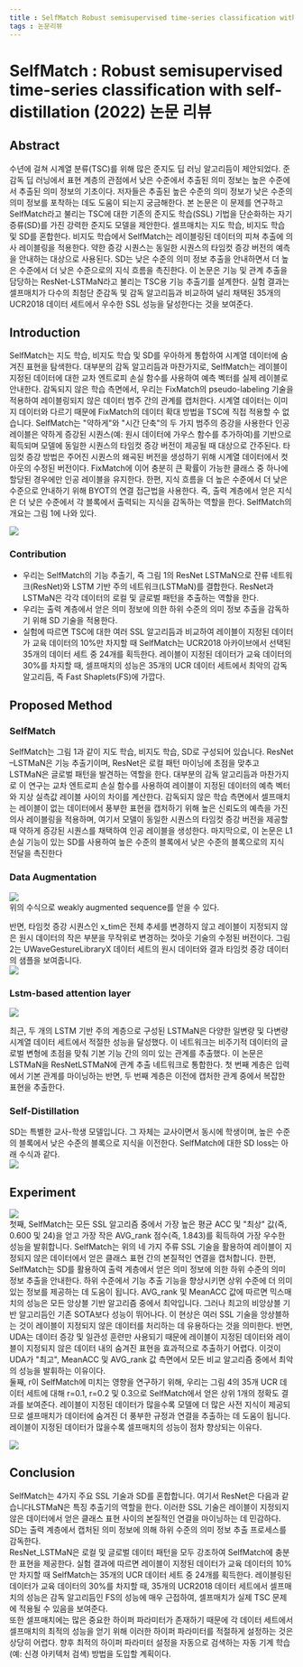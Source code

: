 ```yaml
---
title : SelfMatch Robust semisupervised time-series classification with self-distillation (2022)
tags : 논문리뷰 
---
```


# SelfMatch :  Robust semisupervised time-series classification with self-distillation (2022) 논문 리뷰

## Abstract
수년에 걸쳐 시계열 분류(TSC)를 위해 많은 준지도 딥 러닝 알고리듬이 제안되었다. 준감독 딥 러닝에서 표현 계층의 관점에서 낮은 수준에서 추출된 의미 정보는 높은 수준에서 추출된 의미 정보의 기초이다. 저자들은 추출된 높은 수준의 의미 정보가 낮은 수준의 의미 정보를 포착하는 데도 도움이 되는지 궁금해한다. 본 논문은 이 문제를 연구하고 SelfMatch라고 불리는 TSC에 대한 기존의 준지도 학습(SSL) 기법을 단순화하는 자기 증류(SD)를 가진 강력한 준지도 모델을 제안한다. 셀프매치는 지도 학습, 비지도 학습 및 SD를 혼합한다. 비지도 학습에서 SelfMatch는 레이블링된 데이터의 피쳐 추출에 의사 레이블링을 적용한다. 약한 증강 시퀀스는 동일한 시퀀스의 타임컷 증강 버전의 예측을 안내하는 대상으로 사용된다. SD는 낮은 수준의 의미 정보 추출을 안내하면서 더 높은 수준에서 더 낮은 수준으로의 지식 흐름을 촉진한다. 이 논문은 기능 및 관계 추출을 담당하는 ResNet-LSTMaN라고 불리는 TSC용 기능 추출기를 설계한다. 실험 결과는 셀프매치가 다수의 최첨단 준감독 및 감독 알고리듬과 비교하여 널리 채택된 35개의 UCR2018 데이터 세트에서 우수한 SSL 성능을 달성한다는 것을 보여준다.

## Introduction 
SelfMatch는 지도 학습, 비지도 학습 및 SD를 우아하게 통합하여 시계열 데이터에 숨겨진 표현을 탐색한다. 대부분의 감독 알고리듬과 마찬가지로, SelfMatch는 레이블이 지정된 데이터에 대한 교차 엔트로피 손실 함수를 사용하여 예측 벡터를 실제 레이블로 안내한다. 감독되지 않은 학습 측면에서, 우리는 FixMatch의 pseudo-labeling 기술을 적용하여 레이블링되지 않은 데이터 범주 간의 관계를 캡처한다. 시계열 데이터는 이미지 데이터와 다르기 때문에 FixMatch의 데이터 확대 방법을 TSC에 직접 적용할 수 없습니다. SelfMatch는 "약하게"와 "시간 단축"의 두 가지 범주의 증강을 사용한다 인공 레이블은 약하게 증강된 시퀀스(예: 원시 데이터에 가우스 함수를 추가하여)를 기반으로 획득되며 모델에 동일한 시퀀스의 타임컷 증강 버전이 제공될 때 대상으로 간주된다. 타임컷 증강 방법은 주어진 시퀀스의 왜곡된 버전을 생성하기 위해 시계열 데이터에서 컷아웃의 수정된 버전이다. FixMatch에 이어 충분히 큰 확률이 가능한 클래스 중 하나에 할당된 경우에만 인공 레이블을 유지한다. 한편, 지식 흐름을 더 높은 수준에서 더 낮은 수준으로 안내하기 위해 BYOT의 연결 접근법을 사용한다. 즉, 출력 계층에서 얻은 지식은 더 낮은 수준에서 각 블록에서 출력되는 지식을 감독하는 역할을 한다. SelfMatch의 개요는 그림 1에 나와 있다. 
<br/>

![](/assets/img/2023-02-15-01-40-21.png)
<br/>

### Contribution
* 우리는 SelfMatch의 기능 추출기, 즉 그림 1의 ResNet LSTMaN으로 잔류 네트워크(ResNet)와 LSTM 기반 주의 네트워크(LSTMaN)를 결합한다. ResNet과 LSTMaN은 각각 데이터의 로컬 및 글로벌 패턴을 추출하는 역할을 한다.
* 우리는 출력 계층에서 얻은 의미 정보에 의한 하위 수준의 의미 정보 추출을 감독하기 위해 SD 기술을 적용한다.
* 실험에 따르면 TSC에 대한 여러 SSL 알고리듬과 비교하여 레이블이 지정된 데이터가 교육 데이터의 10%만 차지할 때 SelfMatch는 UCR2018 아카이브에서 선택된 35개의 데이터 세트 중 24개를 획득한다. 레이블이 지정된 데이터가 교육 데이터의 30%를 차지할 때, 셀프매치의 성능은 35개의 UCR 데이터 세트에서 최악의 감독 알고리듬, 즉 Fast Shaplets(FS)에 가깝다.

## Proposed Method
### SelfMatch 
SelfMatch는 그림 1과 같이 지도 학습, 비지도 학습, SD로 구성되어 있습니다. ResNet –LSTMaN은 기능 추출기이며, ResNet은 로컬 패턴 마이닝에 초점을 맞추고 LSTMaN은 글로벌 패턴을 발견하는 역할을 한다. 대부분의 감독 알고리듬과 마찬가지로 이 연구는 교차 엔트로피 손실 함수를 사용하여 레이블이 지정된 데이터의 예측 벡터와 지상 실측값 레이블 사이의 차이를 계산한다. 감독되지 않은 학습 측면에서 셀프매치는 레이블이 없는 데이터에서 풍부한 표현을 캡처하기 위해 높은 신뢰도의 예측을 가진 의사 레이블링을 적용하며, 여기서 모델이 동일한 시퀀스의 타임컷 증강 버전을 제공할 때 약하게 증강된 시퀀스를 채택하여 인공 레이블을 생성한다. 마지막으로, 이 논문은 L1 손실 기능이 있는 SD를 사용하여 높은 수준의 블록에서 낮은 수준의 블록으로의 지식 전달을 촉진한다

### Data Augmentation 
![](/assets/img/2023-02-15-01-52-02.png)
<br/>
위의 수식으로 weakly augmented sequence를 얻을 수 있다. 
<br/>

반면, 타임컷 증강 시퀀스인 x_tim은 전체 추세를 변경하지 않고 레이블이 지정되지 않은 원시 데이터의 작은 부분을 무작위로 변경하는 컷아웃 기술의 수정된 버전이다. 그림 2는 UWaveGestureLibraryX 데이터 세트의 원시 데이터와 결과 타임컷 증강 데이터의 샘플을 보여줍니다.
<br/>
![](/assets/img/2023-02-15-01-55-33.png)
<br/>

### Lstm-based attention layer
![](/assets/img/2023-02-15-01-57-28.png)
<br/> 

최근, 두 개의 LSTM 기반 주의 계층으로 구성된 LSTMaN은 다양한 일변량 및 다변량 시계열 데이터 세트에서 적절한 성능을 달성했다. 이 네트워크는 비주기적 데이터의 글로벌 변형에 초점을 맞춰 기본 기능 간의 의미 있는 관계를 추출했다. 이 논문은 LSTMaN을 ResNetLSTMaN에 관계 추출 네트워크로 통합한다. 첫 번째 계층은 입력에서 기본 관계를 마이닝하는 반면, 두 번째 계층은 이전에 캡처한 관계 중에서 복잡한 표현을 추출한다.

### Self-Distillation 
SD는 특별한 교사-학생 모델입니다. 그 자체는 교사이면서 동시에 학생이며, 높은 수준의 블록에서 낮은 수준의 블록으로 지식을 이전한다. SelfMatch에 대한 SD loss는 아래 수식과 같다. 
<br/>
![](/assets/img/2023-02-15-02-05-40.png)
<br/>

## Experiment
![](/assets/img/2023-02-15-02-10-20.png)
<br/>
첫째, SelfMatch는 모든 SSL 알고리즘 중에서 가장 높은 평균 ACC 및 "최상" 값(즉, 0.600 및 24)을 얻고 가장 작은 AVG_rank 점수(즉, 1.843)를 획득하여 가장 우수한 성능을 발휘합니다. SelfMatch는 위의 네 가지 주류 SSL 기술을 활용하여 레이블이 지정되지 않은 데이터에서 얻은 클래스 표현 간의 본질적인 연결을 캡처합니다. 한편, SelfMatch는 SD를 활용하여 출력 계층에서 얻은 의미 정보에 의한 하위 수준의 의미 정보 추출을 안내한다. 하위 수준에서 기능 추출 기능을 향상시키면 상위 수준에 더 의미 있는 정보를 제공하는 데 도움이 됩니다. AVG_rank 및 MeanACC 값에 따르면 믹스매치의 성능은 모든 앙상블 기반 알고리즘 중에서 최악입니다. 그러나 최고의 비앙상블 기반 알고리듬인 기존 SOTA보다 성능이 뛰어나다. 이 현상은 여러 SSL 기술을 앙상블하는 것이 레이블이 지정되지 않은 데이터를 처리하는 데 유용하다는 것을 의미한다. 반면, UDA는 데이터 증강 및 일관성 훈련만 사용되기 때문에 레이블이 지정된 데이터와 레이블이 지정되지 않은 데이터 내의 숨겨진 표현을 효과적으로 추출하기 어렵다. 이것이 UDA가 "최고", MeanACC 및 AVG_rank 값 측면에서 모든 비교 알고리즘 중에서 최악의 성능을 발휘하는 이유이다.<br/>
둘째, r이 SelfMatch에 미치는 영향을 연구하기 위해, 우리는 그림 4의 35개 UCR 데이터 세트에 대해 r=0.1, r=0.2 및 0.3으로 SelfMatch에서 얻은 상위 1개의 정확도 결과를 보여준다. 레이블이 지정된 데이터가 많을수록 모델에 더 많은 사전 지식이 제공되므로 셀프매치가 데이터에 숨겨진 더 풍부한 규정과 연결을 추출하는 데 도움이 됩니다. 레이블이 지정된 데이터가 많을수록 셀프매치의 성능이 점차 향상되는 이유다.<br/>

![](/assets/img/2023-02-15-02-13-08.png)
<br/> 

## Conclusion 
SelfMatch는 4가지 주요 SSL 기술과 SD를 혼합합니다. 여기서 ResNet은 다음과 같습니다LSTMaN은 특징 추출기의 역할을 한다. 이러한 SSL 기술은 레이블이 지정되지 않은 데이터에서 얻은 클래스 표현 사이의 본질적인 연결을 마이닝하는 데 민감하다. SD는 출력 계층에서 캡처된 의미 정보에 의해 하위 수준의 의미 정보 추출 프로세스를 감독한다. <br/>
ResNet_LSTMaN은 로컬 및 글로벌 데이터 패턴을 모두 강조하여 SelfMatch에 충분한 표현을 제공한다. 실험 결과에 따르면 레이블이 지정된 데이터가 교육 데이터의 10%만 차지할 때 SelfMatch는 35개의 UCR 데이터 세트 중 24개를 획득한다. 레이블링된 데이터가 교육 데이터의 30%를 차지할 때, 35개의 UCR2018 데이터 세트에서 셀프매치의 성능은 감독 알고리듬인 FS의 성능에 매우 근접하여, 셀프매치가 실제 TSC 문제에 적용될 수 있음을 보여준다.<br/>
또한 셀프매치에는 많은 중요한 하이퍼 파라미터가 존재하기 때문에 각 데이터 세트에서 셀프매치의 최적의 성능을 얻기 위해 이러한 하이퍼 파라미터를 적절하게 설정하는 것은 상당히 어렵다. 향후 최적의 하이퍼 파라미터 설정을 자동으로 검색하는 자동 기계 학습(예: 신경 아키텍처 검색) 방법을 도입할 계획이다.